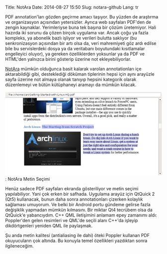 Title: NotAra
Date: 2014-08-27 15:50
Slug: notara-github
Lang: tr

PDF annotation'ları gözden geçirme amacı taşıyor. Bu yüzden de araştırma ve organizasyon açısından yetersizler. Ayrıca web sayfaları PDF'den de zengin kaynaklar. Yerimleriyse buna tek başına bir çözüm üretemiyor.  Hali hazırda iki sorunu da çözen birçok uygulama var. Ancak çoğu ya fazla kompleks, ya abonelik bazlı işliyor ve verileri bulutta saklıyor (bu senkronizasyon açısından bir artı olsa da, veri mahremiyeti göz ardı edilse bile bu servislerdeki dosya ya da veritabanı boyutundaki kısıtlamalar engelleyici oluyor), ya gereken özelliklerden yoksunlar ya da PDF ve HTML'den yalnızca birini gösterip üzerine not ekleyebiliyorlar.

[NotAra](https://github.com/c6parmak/NotAra) mümkün olduğunca basit kalarak varolan annotationları içe aktarabildiği gibi, desteklediği döküman tiplerinin hepsi için aynı arayüzle sayfa üzerine not almaya olanak tanıyıp hepsini kategorik olarak düzenlemeyi ve bütün kütüphaneyi aramayı da mümkün kılacak.

![NotAra metin seçimi](static/notara-textselection.png)
: NotAra Metin Seçimi

Henüz sadece PDF sayfaları ekranda gösteriliyor ve metin seçimi yapılabiliyor. Yani çok erken bir safhada. Uygulama arayüz için QtQuick 2 (Qt5) kullanacak, bunun daha sonra annotationları çizerken kolaylık sağlaması umuyorum. Ve belki bir Android portu gündeme gelirse fazla değişiklik yapmadan mümkün kılmasını. Bir miktar Qt4 tecrübem olsa da QtQuick'e yabancıydım. C++ QML iletişimini anlamam epey zamanımı aldı: Poppler'den gelen resimleri ve QML'de seçili alanı C++'da işleyip dikdörtgenleri yeniden QML ile paylaşmak.

Şu anda metin kalitesi (antialiasing ile dahi) öteki Poppler kullanan PDF okuyucuların çok altında. Bu konuyla temel özellikleri yazdıktan sonra ilgileneceğim.

